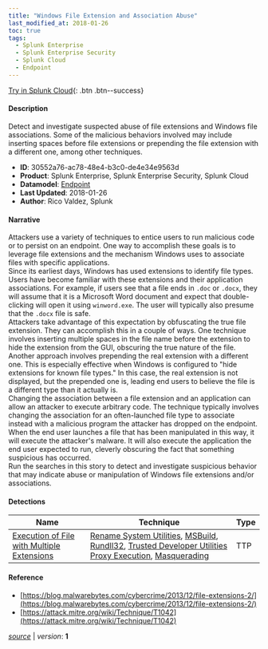 ```yaml
---
title: "Windows File Extension and Association Abuse"
last_modified_at: 2018-01-26
toc: true
tags:
  - Splunk Enterprise
  - Splunk Enterprise Security
  - Splunk Cloud
  - Endpoint
---
```


[Try in Splunk Cloud](https://www.splunk.com/en_us/cyber-security.html){: .btn .btn--success}

#### Description

Detect and investigate suspected abuse of file extensions and Windows file associations. Some of the malicious behaviors involved may include inserting spaces before file extensions or prepending the file extension with a different one, among other techniques.

- **ID**: 30552a76-ac78-48e4-b3c0-de4e34e9563d
- **Product**: Splunk Enterprise, Splunk Enterprise Security, Splunk Cloud
- **Datamodel**: [Endpoint](https://docs.splunk.com/Documentation/CIM/latest/User/Endpoint)
- **Last Updated**: 2018-01-26
- **Author**: Rico Valdez, Splunk

#### Narrative

Attackers use a variety of techniques to entice users to run malicious code or to persist on an endpoint. One way to accomplish these goals is to leverage file extensions and the mechanism Windows uses to associate files with specific applications. \
 Since its earliest days, Windows has used extensions to identify file types. Users have become familiar with these extensions and their application associations. For example, if users see that a file ends in `.doc` or `.docx`, they will assume that it is a Microsoft Word document and expect that double-clicking will open it using `winword.exe`. The user will typically also presume that the `.docx` file is safe. \
 Attackers take advantage of this expectation by obfuscating the true file extension. They can accomplish this in a couple of ways. One technique involves inserting multiple spaces in the file name before the extension to hide the extension from the GUI, obscuring the true nature of the file. Another approach involves prepending the real extension with a different one. This is especially effective when Windows is configured to "hide extensions for known file types." In this case, the real extension is not displayed, but the prepended one is, leading end users to believe the file is a different type than it actually is.\
Changing the association between a file extension and an application can allow an attacker to execute arbitrary code. The technique typically involves changing the association for an often-launched file type to associate instead with a malicious program the attacker has dropped on the endpoint. When the end user launches a file that has been manipulated in this way, it will execute the attacker's malware. It will also execute the application the end user expected to run, cleverly obscuring the fact that something suspicious has occurred.\
Run the searches in this story to detect and investigate suspicious behavior that may indicate abuse or manipulation of Windows file extensions and/or associations.

#### Detections

| Name        | Technique   | Type         |
| ----------- | ----------- |--------------|
| [Execution of File with Multiple Extensions](/endpoint/execution_of_file_with_multiple_extensions/) | [Rename System Utilities](/tags/#rename-system-utilities), [MSBuild](/tags/#msbuild), [Rundll32](/tags/#rundll32), [Trusted Developer Utilities Proxy Execution](/tags/#trusted-developer-utilities-proxy-execution), [Masquerading](/tags/#masquerading) | TTP |

#### Reference

* [https://blog.malwarebytes.com/cybercrime/2013/12/file-extensions-2/](https://blog.malwarebytes.com/cybercrime/2013/12/file-extensions-2/)
* [https://attack.mitre.org/wiki/Technique/T1042](https://attack.mitre.org/wiki/Technique/T1042)



[*source*](https://github.com/splunk/security_content/tree/develop/stories/windows_file_extension_and_association_abuse.yml) \| *version*: **1**